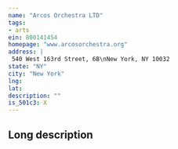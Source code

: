 ```yaml
---
name: "Arcos Orchestra LTD"
tags:
- arts
ein: 800141454
homepage: "www.arcosorchestra.org"
address: |
 540 West 163rd Street, 6B\nNew York, NY 10032
state: "NY"
city: "New York"
lng: 
lat: 
description: ""
is_501c3: X
---
```


## Long description


